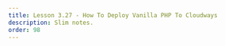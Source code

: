 ```yaml
---
title: Lesson 3.27 - How To Deploy Vanilla PHP To Cloudways
description: Slim notes.
order: 98
---
```

